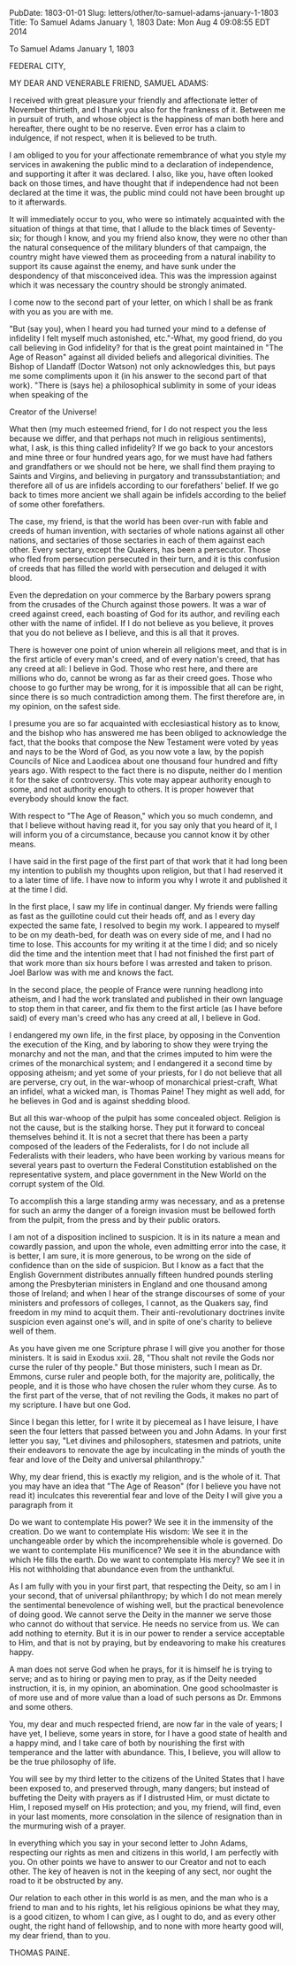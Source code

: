 PubDate: 1803-01-01
Slug: letters/other/to-samuel-adams-january-1-1803
Title: To Samuel Adams  January 1, 1803
Date: Mon Aug  4 09:08:55 EDT 2014

   To Samuel Adams  January 1, 1803

   FEDERAL CITY,

   MY DEAR AND VENERABLE FRIEND, SAMUEL ADAMS:

   I received with great pleasure your friendly and affectionate letter of
   November thirtieth, and I thank you also for the frankness of it. Between
   me in pursuit of truth, and whose object is the happiness of man both here
   and hereafter, there ought to be no reserve. Even error has a claim to
   indulgence, if not respect, when it is believed to be truth.

   I am obliged to you for your affectionate remembrance of what you style my
   services in awakening the public mind to a declaration of independence,
   and supporting it after it was declared. I also, like you, have often
   looked back on those times, and have thought that if independence had not
   been declared at the time it was, the public mind could not have been
   brought up to it afterwards.

   It will immediately occur to you, who were so intimately acquainted with
   the situation of things at that time, that I allude to the black times of
   Seventy-six; for though I know, and you my friend also know, they were no
   other than the natural consequence of the military blunders of that
   campaign, the country might have viewed them as proceeding from a natural
   inability to support its cause against the enemy, and have sunk under the
   despondency of that misconceived idea. This was the impression against
   which it was necessary the country should be strongly animated.

   I come now to the second part of your letter, on which I shall be as frank
   with you as you are with me.

   "But (say you), when I heard you had turned your mind to a defense of
   infidelity I felt myself much astonished, etc."-What, my good friend, do
   you call believing in God infidelity? for that is the great point
   maintained in "The Age of Reason" against all divided beliefs and
   allegorical divinities. The Bishop of Llandaff (Doctor Watson) not only
   acknowledges this, but pays me some compliments upon it (in his answer to
   the second part of that work). "There is (says he) a philosophical
   sublimity in some of your ideas when speaking of the

   Creator of the Universe!

   What then (my much esteemed friend, for I do not respect you the less
   because we differ, and that perhaps not much in religious sentiments),
   what, I ask, is this thing called infidelity? If we go back to your
   ancestors and mine three or four hundred years ago, for we must have had
   fathers and grandfathers or we should not be here, we shall find them
   praying to Saints and Virgins, and believing in purgatory and
   transsubstantiation; and therefore all of us are infidels according to our
   forefathers' belief. If we go back to times more ancient we shall again be
   infidels according to the belief of some other forefathers.

   The case, my friend, is that the world has been over-run with fable and
   creeds of human invention, with sectaries of whole nations against all
   other nations, and sectaries of those sectaries in each of them against
   each other. Every sectary, except the Quakers, has been a persecutor.
   Those who fled from persecution persecuted in their turn, and it is this
   confusion of creeds that has filled the world with persecution and deluged
   it with blood.

   Even the depredation on your commerce by the Barbary powers sprang from
   the crusades of the Church against those powers. It was a war of creed
   against creed, each boasting of God for its author, and reviling each
   other with the name of infidel. If I do not believe as you believe, it
   proves that you do not believe as I believe, and this is all that it
   proves.

   There is however one point of union wherein all religions meet, and that
   is in the first article of every man's creed, and of every nation's creed,
   that has any creed at all: I believe in God. Those who rest here, and
   there are millions who do, cannot be wrong as far as their creed goes.
   Those who choose to go further may be wrong, for it is impossible that all
   can be right, since there is so much contradiction among them. The first
   therefore are, in my opinion, on the safest side.

   I presume you are so far acquainted with ecclesiastical history as to
   know, and the bishop who has answered me has been obliged to acknowledge
   the fact, that the books that compose the New Testament were voted by yeas
   and nays to be the Word of God, as you now vote a law, by the popish
   Councils of Nice and Laodicea about one thousand four hundred and fifty
   years ago. With respect to the fact there is no dispute, neither do I
   mention it for the sake of controversy. This vote may appear authority
   enough to some, and not authority enough to others. It is proper however
   that everybody should know the fact.

   With respect to "The Age of Reason," which you so much condemn, and that I
   believe without having read it, for you say only that you heard of it, I
   will inform you of a circumstance, because you cannot know it by other
   means.

   I have said in the first page of the first part of that work that it had
   long been my intention to publish my thoughts upon religion, but that I
   had reserved it to a later time of life. I have now to inform you why I
   wrote it and published it at the time I did.

   In the first place, I saw my life in continual danger. My friends were
   falling as fast as the guillotine could cut their heads off, and as I
   every day expected the same fate, I resolved to begin my work. I appeared
   to myself to be on my death-bed, for death was on every side of me, and I
   had no time to lose. This accounts for my writing it at the time I did;
   and so nicely did the time and the intention meet that I had not finished
   the first part of that work more than six hours before I was arrested and
   taken to prison. Joel Barlow was with me and knows the fact.

   In the second place, the people of France were running headlong into
   atheism, and I had the work translated and published in their own language
   to stop them in that career, and fix them to the first article (as I have
   before said) of every man's creed who has any creed at all, I believe in
   God.

   I endangered my own life, in the first place, by opposing in the
   Convention the execution of the King, and by laboring to show they were
   trying the monarchy and not the man, and that the crimes imputed to him
   were the crimes of the monarchical system; and I endangered it a second
   time by opposing atheism; and yet some of your priests, for I do not
   believe that all are perverse, cry out, in the war-whoop of monarchical
   priest-craft, What an infidel, what a wicked man, is Thomas Paine! They
   might as well add, for he believes in God and is against shedding blood.

   But all this war-whoop of the pulpit has some concealed object. Religion
   is not the cause, but is the stalking horse. They put it forward to
   conceal themselves behind it. It is not a secret that there has been a
   party composed of the leaders of the Federalists, for I do not include all
   Federalists with their leaders, who have been working by various means for
   several years past to overturn the Federal Constitution established on the
   representative system, and place government in the New World on the
   corrupt system of the Old.

   To accomplish this a large standing army was necessary, and as a pretense
   for such an army the danger of a foreign invasion must be bellowed forth
   from the pulpit, from the press and by their public orators.

   I am not of a disposition inclined to suspicion. It is in its nature a
   mean and cowardly passion, and upon the whole, even admitting error into
   the case, it is better, I am sure, it is more generous, to be wrong on the
   side of confidence than on the side of suspicion. But I know as a fact
   that the English Government distributes annually fifteen hundred pounds
   sterling among the Presbyterian ministers in England and one thousand
   among those of Ireland; and when I hear of the strange discourses of some
   of your ministers and professors of colleges, I cannot, as the Quakers
   say, find freedom in my mind to acquit them. Their anti-revolutionary
   doctrines invite suspicion even against one's will, and in spite of one's
   charity to believe well of them.

   As you have given me one Scripture phrase I will give you another for
   those ministers. It is said in Exodus xxii. 28, "Thou shalt not revile the
   Gods nor curse the ruler of thy people." But those ministers, such I mean
   as Dr. Emmons, curse ruler and people both, for the majority are,
   politically, the people, and it is those who have chosen the ruler whom
   they curse. As to the first part of the verse, that of not reviling the
   Gods, it makes no part of my scripture. I have but one God.

   Since I began this letter, for I write it by piecemeal as I have leisure,
   I have seen the four letters that passed between you and John Adams. In
   your first letter you say, "Let divines and philosophers, statesmen and
   patriots, unite their endeavors to renovate the age by inculcating in the
   minds of youth the fear and love of the Deity and universal philanthropy."

   Why, my dear friend, this is exactly my religion, and is the whole of it.
   That you may have an idea that "The Age of Reason" (for I believe you have
   not read it) inculcates this reverential fear and love of the Deity I will
   give you a paragraph from it

   Do we want to contemplate His power? We see it in the immensity of the
   creation. Do we want to contemplate His wisdom: We see it in the
   unchangeable order by which the incomprehensible whole is governed. Do we
   want to contemplate His munificence? We see it in the abundance with which
   He fills the earth. Do we want to contemplate His mercy? We see it in His
   not withholding that abundance even from the unthankful.

   As I am fully with you in your first part, that respecting the Deity, so
   am I in your second, that of universal philanthropy; by which I do not
   mean merely the sentimental benevolence of wishing well, but the practical
   benevolence of doing good. We cannot serve the Deity in the manner we
   serve those who cannot do without that service. He needs no service from
   us. We can add nothing to eternity. But it is in our power to render a
   service acceptable to Him, and that is not by praying, but by endeavoring
   to make his creatures happy.

   A man does not serve God when he prays, for it is himself he is trying to
   serve; and as to hiring or paying men to pray, as if the Deity needed
   instruction, it is, in my opinion, an abomination. One good schoolmaster
   is of more use and of more value than a load of such persons as Dr. Emmons
   and some others.

   You, my dear and much respected friend, are now far in the vale of years;
   I have yet, I believe, some years in store, for I have a good state of
   health and a happy mind, and I take care of both by nourishing the first
   with temperance and the latter with abundance. This, I believe, you will
   allow to be the true philosophy of life.

   You will see by my third letter to the citizens of the United States that
   I have been exposed to, and preserved through, many dangers; but instead
   of buffeting the Deity with prayers as if I distrusted Him, or must
   dictate to Him, I reposed myself on His protection; and you, my friend,
   will find, even in your last moments, more consolation in the silence of
   resignation than in the murmuring wish of a prayer.

   In everything which you say in your second letter to John Adams,
   respecting our rights as men and citizens in this world, I am perfectly
   with you. On other points we have to answer to our Creator and not to each
   other. The key of heaven is not in the keeping of any sect, nor ought the
   road to it be obstructed by any.

   Our relation to each other in this world is as men, and the man who is a
   friend to man and to his rights, let his religious opinions be what they
   may, is a good citizen, to whom I can give, as I ought to do, and as every
   other ought, the right hand of fellowship, and to none with more hearty
   good will, my dear friend, than to you.

   THOMAS PAINE.


